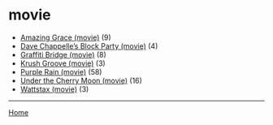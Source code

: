 # movie

  * [Amazing Grace (movie)](./movie/amazing-grace/) (9)
  * [Dave Chappelle’s Block Party (movie)](./movie/dave-chappelle-s-block-party/) (4)
  * [Graffiti Bridge (movie)](./movie/graffiti-bridge/) (8)
  * [Krush Groove (movie)](./movie/krush-groove/) (3)
  * [Purple Rain (movie)](./movie/purple-rain/) (58)
  * [Under the Cherry Moon (movie)](./movie/under-the-cherry-moon/) (16)
  * [Wattstax (movie)](./movie/wattstax/) (3)

----

[Home](../)
